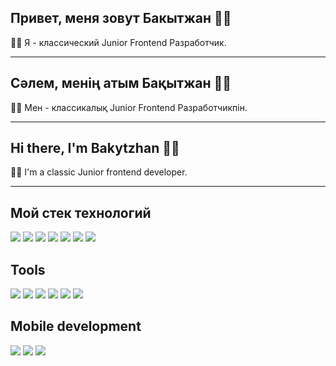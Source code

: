 ## Привет, меня зовут Бакытжан 👋🏻

👨‍💻 Я - классический Junior Frontend Разработчик.

---

## Сәлем, менің атым Бақытжан 👋🏻

👨‍💻 Мен - классикалық Junior Frontend Разработчикпін.

---

## Hi there, I'm Bakytzhan 👋🏻

👨‍💻 I'm a classic Junior frontend developer.

---

## Мой стек технологий

<img src="https://img.shields.io/badge/HTML-000000?style=for-the-badge&logo=html5&logoColor=FF4500"/> <img src="https://img.shields.io/badge/JavaScript-000000?style=for-the-badge&logo=javascript&logoColor=FFFF00"/> <img src="https://img.shields.io/badge/CSS-black?style=for-the-badge&logo=css3&logoColor=1572B6"/> <img src="https://img.shields.io/badge/SASS-black?style=for-the-badge&logo=sass&logoColor=#CC6699"/> <img src="https://img.shields.io/badge/MSSQL-DC143C?style=for-the-badge&logo=&logoColor=FFFF00"/> <img src="https://img.shields.io/badge/Arduino-00878F?style=for-the-badge&logo=arduino&logoColor=white"/> <img src="https://img.shields.io/badge/python-white?style=for-the-badge&logo=python&logoColor=3776AB"/>

## Tools

<img src="https://img.shields.io/badge/obsidian-black?style=for-the-badge&logo=obsidian&logoColor=7C3AED"/> <img src="https://img.shields.io/badge/npm-CB3837?style=for-the-badge&logo=npm&logoColor=FFFFFF"/>  <img src="https://img.shields.io/badge/vite-646CFF?style=for-the-badge&logo=vite&logoColor=F7DF1E"/> <img src="https://img.shields.io/badge/Git-white?style=for-the-badge&logo=git&logoColor=FF4500"/> <img src="https://img.shields.io/badge/neovim-57A143?style=for-the-badge&logo=neovim&logoColor=white"/> <img src="https://img.shields.io/badge/figma-white?style=for-the-badge&logo=figma&logoColor=7C3AED"/>

## Mobile development

<img src="https://img.shields.io/badge/kotlin-black?style=for-the-badge&logo=kotlin&logoColor=#7F52FF"/> <img src="https://img.shields.io/badge/dart-white?style=for-the-badge&logo=dart&logoColor=0175C2"/> <img src="https://img.shields.io/badge/flutter-02569B?style=for-the-badge&logo=flutter&logoColor=white"/>
